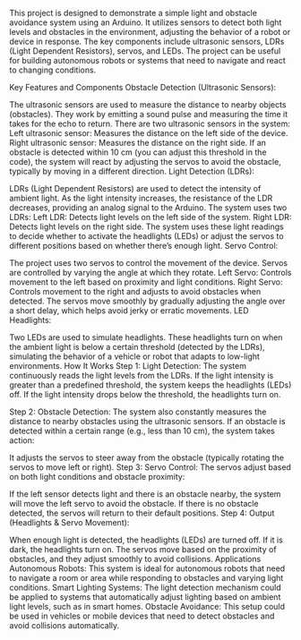 This project is designed to demonstrate a simple light and obstacle avoidance system using an Arduino. It utilizes sensors to detect both light levels and obstacles in the environment, adjusting the behavior of a robot or device in response. The key components include ultrasonic sensors, LDRs (Light Dependent Resistors), servos, and LEDs. The project can be useful for building autonomous robots or systems that need to navigate and react to changing conditions.

Key Features and Components
Obstacle Detection (Ultrasonic Sensors):

The ultrasonic sensors are used to measure the distance to nearby objects (obstacles). They work by emitting a sound pulse and measuring the time it takes for the echo to return.
There are two ultrasonic sensors in the system:
Left ultrasonic sensor: Measures the distance on the left side of the device.
Right ultrasonic sensor: Measures the distance on the right side.
If an obstacle is detected within 10 cm (you can adjust this threshold in the code), the system will react by adjusting the servos to avoid the obstacle, typically by moving in a different direction.
Light Detection (LDRs):

LDRs (Light Dependent Resistors) are used to detect the intensity of ambient light. As the light intensity increases, the resistance of the LDR decreases, providing an analog signal to the Arduino.
The system uses two LDRs:
Left LDR: Detects light levels on the left side of the system.
Right LDR: Detects light levels on the right side.
The system uses these light readings to decide whether to activate the headlights (LEDs) or adjust the servos to different positions based on whether there’s enough light.
Servo Control:

The project uses two servos to control the movement of the device. Servos are controlled by varying the angle at which they rotate.
Left Servo: Controls movement to the left based on proximity and light conditions.
Right Servo: Controls movement to the right and adjusts to avoid obstacles when detected.
The servos move smoothly by gradually adjusting the angle over a short delay, which helps avoid jerky or erratic movements.
LED Headlights:

Two LEDs are used to simulate headlights. These headlights turn on when the ambient light is below a certain threshold (detected by the LDRs), simulating the behavior of a vehicle or robot that adapts to low-light environments.
How It Works
Step 1: Light Detection: The system continuously reads the light levels from the LDRs. If the light intensity is greater than a predefined threshold, the system keeps the headlights (LEDs) off. If the light intensity drops below the threshold, the headlights turn on.

Step 2: Obstacle Detection: The system also constantly measures the distance to nearby obstacles using the ultrasonic sensors. If an obstacle is detected within a certain range (e.g., less than 10 cm), the system takes action:

It adjusts the servos to steer away from the obstacle (typically rotating the servos to move left or right).
Step 3: Servo Control: The servos adjust based on both light conditions and obstacle proximity:

If the left sensor detects light and there is an obstacle nearby, the system will move the left servo to avoid the obstacle.
If there is no obstacle detected, the servos will return to their default positions.
Step 4: Output (Headlights & Servo Movement):

When enough light is detected, the headlights (LEDs) are turned off. If it is dark, the headlights turn on.
The servos move based on the proximity of obstacles, and they adjust smoothly to avoid collisions.
Applications
Autonomous Robots: This system is ideal for autonomous robots that need to navigate a room or area while responding to obstacles and varying light conditions.
Smart Lighting Systems: The light detection mechanism could be applied to systems that automatically adjust lighting based on ambient light levels, such as in smart homes.
Obstacle Avoidance: This setup could be used in vehicles or mobile devices that need to detect obstacles and avoid collisions automatically.
